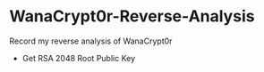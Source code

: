# WanaCrypt0r-Reverse-Analysis
Record my reverse analysis of WanaCrypt0r

- Get RSA 2048 Root Public Key
